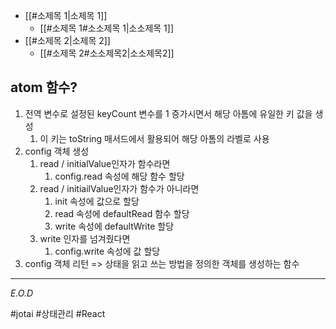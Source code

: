 
- [[#소제목 1|소제목 1]]
	- [[#소제목 1#소소제목 1|소소제목 1]]
- [[#소제목 2|소제목 2]]
	- [[#소제목 2#소소제목2|소소제목2]]

## atom 함수?
1. 전역 변수로 설정된 keyCount 변수를 1 증가시면서 해당 아톰에 유일한 키 값을 생성
	1. 이 키는 toString 매서드에서 활용되어 해당 아톰의 라벨로 사용
2. config 객체 생성
	1. read / initialValue인자가 함수라면
		1. config.read 속성에 해당 함수 할당
	2. read / initiailValue인자가 함수가 아니라면
		1. init 속성에 값으로 할당
		2. read 속성에 defaultRead 함수 할당
		3. write 속성에 defaultWrite 할당
	3. write 인자를 넘겨줬다면
		1. config.write 속성에 값 할당
3. config 객체 리턴
 => 상태을 읽고 쓰는 방법을 정의한 객체를 생성하는 함수
 




---
*E.O.D*

#jotai #상태관리 #React
